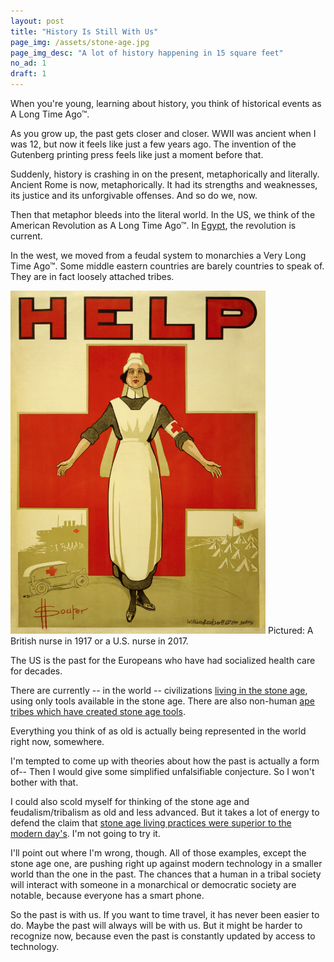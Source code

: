 ```yaml
---
layout: post
title: "History Is Still With Us"
page_img: /assets/stone-age.jpg
page_img_desc: "A lot of history happening in 15 square feet"
no_ad: 1
draft: 1
---
```


When you're young, learning about history, you think of historical events as A Long Time Ago™.

As you grow up, the past gets closer and closer. WWII was ancient when I was 12, but now it feels like just a few years ago. The invention of the Gutenberg printing press feels like just a moment before that.

Suddenly, history is crashing in on the present, metaphorically and literally. Ancient Rome is now, metaphorically. It had its strengths and weaknesses, its justice and its unforgivable offenses. And so do we, now.

Then that metaphor bleeds into the literal world. In the US, we think of the American Revolution as A Long Time Ago™. In <a href="https://en.wikipedia.org/wiki/Egyptian_revolution_of_2011">Egypt</a>, the revolution is current.

In the west, we moved from a feudal system to monarchies a Very Long Time Ago™. Some middle eastern countries are barely countries to speak of. They are in fact loosely attached tribes.

<div class="illustration">
    <img src="/assets/1917-nurse.png" />
    Pictured: A British nurse in 1917 or a U.S. nurse in 2017.
</div>

The US is the past for the Europeans who have had socialized health care for decades.

There are currently -- in the world -- civilizations <a href="https://en.wikipedia.org/wiki/Sentinelese">living in the stone age</a>, using only tools available in the stone age. There are also non-human <a href="http://www.bbc.com/earth/story/20150818-chimps-living-in-the-stone-age">ape tribes which have created stone age tools</a>.

Everything you think of as old is actually being represented in the world right now, somewhere.

I'm tempted to come up with theories about how the past is actually a form of-- Then I would give some simplified unfalsifiable conjecture. So I won't bother with that.

I could also scold myself for thinking of the stone age and feudalism/tribalism as old and less advanced. But it takes a lot of energy to defend the claim that <a href="https://www.theguardian.com/books/2014/sep/05/were-we-happier-in-the-stone-age">stone age living practices were superior to the modern day's</a>. I'm not going to try it.

I'll point out where I'm wrong, though. All of those examples, except the stone age one, are pushing right up against modern technology in a smaller world than the one in the past. The chances that a human in a tribal society will interact with someone in a monarchical or democratic society are notable, because everyone has a smart phone.

So the past is with us. If you want to time travel, it has never been easier to do. Maybe the past will always will be with us. But it might be harder to recognize now, because even the past is constantly updated by access to technology.


